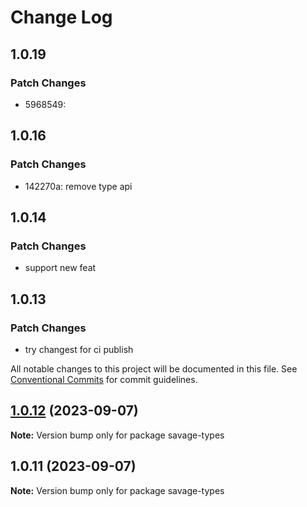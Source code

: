 # Change Log

## 1.0.19

### Patch Changes

- 5968549:

## 1.0.16

### Patch Changes

- 142270a: remove type api

## 1.0.14

### Patch Changes

- support new feat

## 1.0.13

### Patch Changes

- try changest for ci publish

All notable changes to this project will be documented in this file.
See [Conventional Commits](https://conventionalcommits.org) for commit guidelines.

## [1.0.12](https://github.com/savage181855/data-types/compare/savage-types@1.0.11...savage-types@1.0.12) (2023-09-07)

**Note:** Version bump only for package savage-types

## 1.0.11 (2023-09-07)

**Note:** Version bump only for package savage-types
